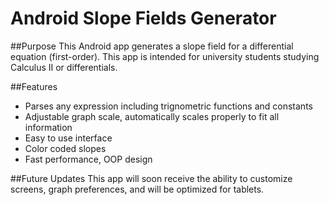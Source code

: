 # Android Slope Fields Generator


##Purpose
This Android app generates a slope field for a differential equation (first-order). This app is intended for university students studying Calculus II or differentials.

##Features
* Parses any expression including trignometric functions and constants
* Adjustable graph scale, automatically scales properly to fit all information
* Easy to use interface
* Color coded slopes
* Fast performance, OOP design

##Future Updates
This app will soon receive the ability to customize screens, graph preferences, and will be optimized for tablets.
